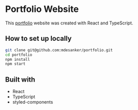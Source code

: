 # Portfolio Website

This [portfolio]() website was created with React and TypeScript.

## How to set up locally

```bash
git clone git@github.com:mdesanker/portfolio.git
cd portfolio
npm install
npm start
```

## Built with

- React
- TypeScript
- styled-components

